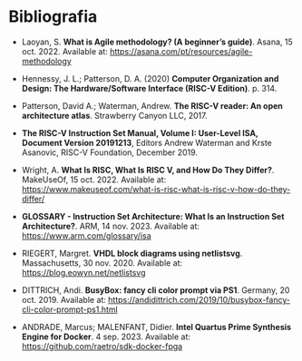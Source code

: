 # Bibliografia

- Laoyan, S. **What is Agile methodology? (A beginner’s guide)**. Asana, 15
  oct. 2022. Available at: https://asana.com/pt/resources/agile-methodology

- Hennessy, J. L.; Patterson, D. A. (2020) **Computer Organization and Design:
  The Hardware/Software Interface (RISC-V Edition)**. p. 314.

- Patterson, David A.; Waterman, Andrew. **The RISC-V reader: An open
  architecture atlas**. Strawberry Canyon LLC, 2017.

- **The RISC-V Instruction Set Manual, Volume I: User-Level ISA, Document
  Version 20191213**, Editors Andrew Waterman and Krste Asanovic, RISC-V
  Foundation, December 2019.

- Wright, A. **What Is RISC, What Is RISC V, and How Do They Differ?**.
  MakeUseOf, 15 oct. 2022. Available at:
  https://www.makeuseof.com/what-is-risc-what-is-risc-v-how-do-they-differ/

- **GLOSSARY - Instruction Set Architecture: What Is an Instruction Set
  Architecture?**. ARM, 14 nov. 2023. Available at:
  https://www.arm.com/glossary/isa

- RIEGERT, Margret. **VHDL block diagrams using netlistsvg**. Massachusetts, 30
  nov. 2020. Available at: https://blog.eowyn.net/netlistsvg

- DITTRICH, Andi. **BusyBox: fancy cli color prompt via PS1**. Germany, 20
  oct. 2019. Available at:
  https://andidittrich.com/2019/10/busybox-fancy-cli-color-prompt-ps1.html

- ANDRADE, Marcus; MALENFANT, Didier. **Intel Quartus Prime Synthesis Engine for
  Docker**. 4 sep. 2023. Available at: https://github.com/raetro/sdk-docker-fpga
